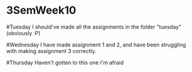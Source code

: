 # 3SemWeek10

#Tuesday
I should've made all the assignments in the folder "tuesday" (obviously :P)

#Wednesday 
I have made assignment 1 and 2, and have been struggling with making assignment 3 correctly.

#Thursday
Haven't gotten to this one I'm afraid
